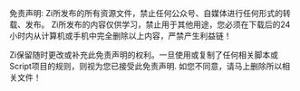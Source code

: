 免责声明:
Zi所发布的所有资源文件，禁止任何公众号、自媒体进行任何形式的转载、发布。 
Zi所发布的内容仅供学习，禁止用于其他用途，您必须在下载后的24小时内从计算机或手机中完全删除以上内容，严禁产生利益链！

Zi保留随时更改或补充此免责声明的权利。一旦使用或复制了任何相关脚本或Script项目的规则，则视为您已接受此免责声明. 如您不同意，请马上删除所以相关文件！
